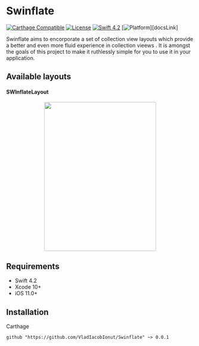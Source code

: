 # Swinflate

[![Carthage Compatible](https://img.shields.io/badge/Carthage-compatible-4BC51D.svg?style=flat)](https://github.com/Carthage/Carthage)
[![License](https://img.shields.io/cocoapods/l/Compass.svg?style=flat)](http://cocoadocs.org/docsets/Compass)
[![Swift 4.2](https://img.shields.io/badge/Swift-4.2-orange.svg?style=flat)](https://developer.apple.com/swift/)
[![Platform](https://img.shields.io/cocoapods/p/SwipeCellKit.svg)][docsLink] 


Swinflate aims to encorporate a set of collection view layouts which provide a better and even more fluid experience in collection vieews . It is amongst the goals of this project to make it ruthlessly simple for you to use it in your application.   

## Available layouts

#### SWInflateLayout

<p align="center"><img src="https://github.com/VladIacobIonut/Swinflate/blob/master/ReadmeResources/swinflate.gif" height="400" width="300"/></p>


## Requirements

* Swift 4.2
* Xcode 10+
* iOS 11.0+

Installation
------------

Carthage

```
github "https://github.com/VladIacobIonut/Swinflate" ~> 0.0.1
```
